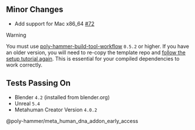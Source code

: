 ## Minor Changes
* Add support for Mac x86_64 [#72](https://github.com/poly-hammer/meta-human-dna-addon/issues/72)

> [!WARNING]  
> You must use [poly-hammer-build-tool-workflow](https://github.com/poly-hammer/poly-hammer-build-tool-workflow) `0.5.2` or higher. If you have an older version, you will need to re-copy the template repo and [follow the setup tutorial again](https://www.youtube.com/watch?v=BAyCV8GwmCM). This is essential for your compiled dependencies to work correctly.

## Tests Passing On
* Blender `4.2` (installed from blender.org)
* Unreal `5.4`
* Metahuman Creator Version `4.0.2`

@poly-hammer/meta_human_dna_addon_early_access